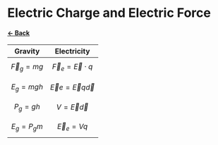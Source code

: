 # Electric Charge and Electric Force
#### [&larr; Back](README.md)

|Gravity|Electricity|
|-|-|
|$$\vec{F}_g=mg$$|$$\vec{F}_e = \vec{E} \cdot q$$ |
|$$E_g=mgh$$ |$$\vec{E}e=\vec{E}q\vec{d}$$| 
|$$P_g=gh$$|$$V=\vec{E}\vec{d}$$|
|$$E_g=P_g m$$|$$\vec{E}_e=Vq$$|